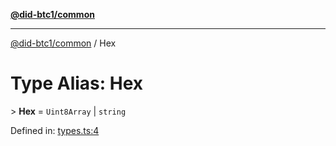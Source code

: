 [**@did-btc1/common**](../README.md)

***

[@did-btc1/common](../globals.md) / Hex

# Type Alias: Hex

&gt; **Hex** = `Uint8Array` \| `string`

Defined in: [types.ts:4](https://github.com/dcdpr/did-btc1-js/blob/4ab6f9915d95beed9bc633644c9db1539395f512/packages/common/src/types.ts#L4)
